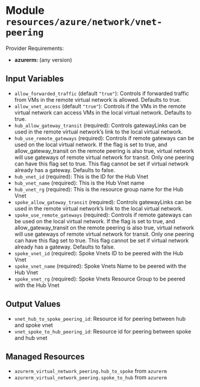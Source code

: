 
# Module `resources/azure/network/vnet-peering`

Provider Requirements:
* **azurerm:** (any version)

## Input Variables
* `allow_forwarded_traffic` (default `"true"`): Controls if forwarded traffic from VMs in the remote virtual network is allowed. Defaults to true.
* `allow_vnet_access` (default `"true"`): Controls if the VMs in the remote virtual network can access VMs in the local virtual network. Defaults to true.
* `hub_allow_gateway_transit` (required): Controls gatewayLinks can be used in the remote virtual network’s link to the local virtual network.
* `hub_use_remote_gateways` (required): Controls if remote gateways can be used on the local virtual network. If the flag is set to true, and allow_gateway_transit on the remote peering is also true, virtual network will use gateways of remote virtual network for transit. Only one peering can have this flag set to true. This flag cannot be set if virtual network already has a gateway. Defaults to false.
* `hub_vnet_id` (required): This is the ID for the Hub Vnet
* `hub_vnet_name` (required): This is the Hub Vnet name
* `hub_vnet_rg` (required): This is the resource group name for the Hub Vnet
* `spoke_allow_gateway_transit` (required): Controls gatewayLinks can be used in the remote virtual network’s link to the local virtual network.
* `spoke_use_remote_gateways` (required): Controls if remote gateways can be used on the local virtual network. If the flag is set to true, and allow_gateway_transit on the remote peering is also true, virtual network will use gateways of remote virtual network for transit. Only one peering can have this flag set to true. This flag cannot be set if virtual network already has a gateway. Defaults to false.
* `spoke_vnet_id` (required): Spoke Vnets ID to be peered with the Hub Vnet
* `spoke_vnet_name` (required): Spoke Vnets Name to be peered with the Hub Vnet
* `spoke_vnet_rg` (required): Spoke Vnets Resource Group to be peered with the Hub Vnet

## Output Values
* `vnet_hub_to_spoke_peering_id`: Resource id for peering between hub and spoke vnet
* `vnet_spoke_to_hub_peering_id`: Resource id for peering between spoke and hub vnet

## Managed Resources
* `azurerm_virtual_network_peering.hub_to_spoke` from `azurerm`
* `azurerm_virtual_network_peering.spoke_to_hub` from `azurerm`

